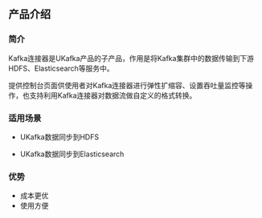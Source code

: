

## 产品介绍

### 简介

Kafka连接器是UKafka产品的子产品，作用是将Kafka集群中的数据传输到下游HDFS、Elasticsearch等服务中。

提供控制台页面供使用者对Kafka连接器进行弹性扩缩容、设置吞吐量监控等操作，也支持利用Kafka连接器对数据流做自定义的格式转换。

### 适用场景

 - UKafka数据同步到HDFS

 - UKafka数据同步到Elasticsearch

### 优势
 - 成本更优
 - 使用方便
